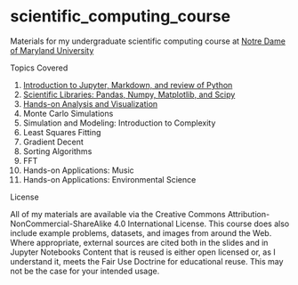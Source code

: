 # scientific_computing_course
Materials for my undergraduate scientific computing course at [Notre Dame of Maryland University](http://ndm.edu)

Topics Covered
1. [Introduction to Jupyter, Markdown, and review of Python](https://github.com/narock/scientific_computing_course/tree/master/01_Intro)
2. [Scientific Libraries: Pandas, Numpy, Matplotlib, and Scipy](https://github.com/narock/scientific_computing_course/tree/master/02_Libraries)
3. [Hands-on Analysis and Visualization](https://github.com/narock/scientific_computing_course/tree/master/03_Analysis_and_Visualization)
4. Monte Carlo Simulations 
5. Simulation and Modeling: Introduction to Complexity
6. Least Squares Fitting
7. Gradient Decent 
8. Sorting Algorithms
9. FFT
10. Hands-on Applications: Music
11. Hands-on Applications: Environmental Science

License

All of my materials are available via the Creative Commons Attribution-NonCommercial-ShareAlike 4.0 International License. This course does also include example problems, datasets, and images from around the Web. Where appropriate, external sources are cited both in the slides and in Jupyter Notebooks Content that is reused is either open licensed or, as I understand it, meets the Fair Use Doctrine for educational reuse. This may not be the case for your intended usage.
